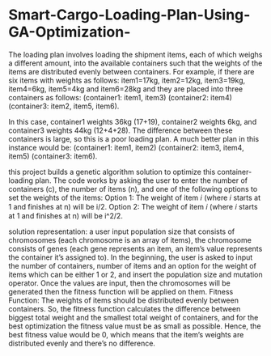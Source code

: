 # Smart-Cargo-Loading-Plan-Using-GA-Optimization-
The loading plan involves loading the shipment items, each of which weighs a different amount, into the available containers such that the weights of the items are distributed evenly between containers.  For example, if there are six items with weights as follows: item1=17kg, item2=12kg, item3=19kg, item4=6kg, item5=4kg and item6=28kg and they are placed into three containers as follows:
(container1: item1, item3) (container2: item4) (container3: item2, item5, item6).

In this case, container1 weights 36kg (17+19), container2 weights 6kg, and container3 weights 44kg (12+4+28). The difference between these containers is large, so this is a poor loading plan. A much better plan in this instance would be: 
(container1: item1, item2) (container2: item3, item4, item5) (container3: item6).

this project builds a genetic algorithm solution to optimize this container-loading plan. The code works by asking the user to enter the number of containers (c), the number of items (n), and one of the following options to set the weights of the items:
Option 1: The weight of item 𝑖 (where 𝑖 starts at 1 and finishes at n) will be  i/2.
Option 2: The weight of item 𝑖 (where 𝑖 starts at 1 and finishes at n) will be i^2/2.

solution representation: 
a user input population size that consists of chromosomes (each chromosome is an array of items), 
the chromosome consists of genes (each gene represents an item, an item’s value represents the container it’s assigned to). 
In the beginning, the user is asked to input the number of containers, number of items and an option 
for the weight of items which can be either 1 or 2, and insert the population size and mutation 
operator. Once the values are input, then the chromosomes will be generated then the fitness 
function will be applied on them. 
Fitness Function:
The weights of items should be distributed evenly between containers. So, the fitness function 
calculates the difference between biggest total weight and the smallest total weight of containers,
and for the best optimization the fitness value must be as small as possible. Hence, the best fitness 
value would be 0, which means that the item’s weights are distributed evenly and there’s no 
difference.
